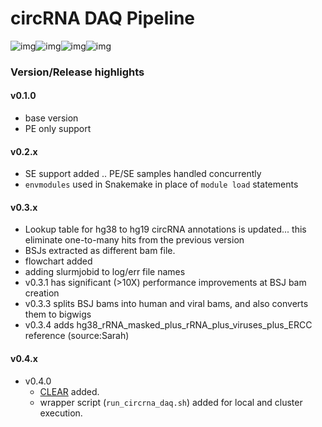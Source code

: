 # circRNA DAQ Pipeline

![img](https://img.shields.io/github/issues/kopardev/circRNA?style=for-the-badge)![img](https://img.shields.io/github/forks/kopardev/circRNA?style=for-the-badge)![img](https://img.shields.io/github/stars/kopardev/circRNA?style=for-the-badge)![img](https://img.shields.io/github/license/kopardev/circRNA?style=for-the-badge)

### Version/Release highlights

#### v0.1.0

* base version
* PE only support

#### v0.2.x

* SE support added .. PE/SE samples handled concurrently
* `envmodules` used in Snakemake in place of `module load` statements

#### v0.3.x

* Lookup table for hg38 to hg19 circRNA annotations is updated... this eliminate one-to-many hits from the previous version
* BSJs extracted as different bam file.
* flowchart added
* adding slurmjobid to log/err file names
* v0.3.1 has significant (>10X) performance improvements at BSJ bam creation
* v0.3.3 splits BSJ bams into human and viral bams, and also converts them to bigwigs
* v0.3.4 adds hg38_rRNA_masked_plus_rRNA_plus_viruses_plus_ERCC reference (source:Sarah)

#### v0.4.x

* v0.4.0 
  * [CLEAR](https://github.com/YangLab/CLEAR) added.
  * wrapper script (`run_circrna_daq.sh`) added for local and cluster execution.